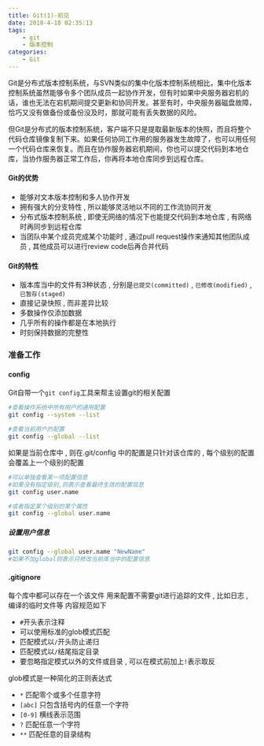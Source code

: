 ```yaml
---
title: Git(1)-初见
date: 2018-4-18 02:35:13
tags: 
	- git
	- 版本控制
categories: 
	- Git
---
```



Git是分布式版本控制系统，与SVN类似的集中化版本控制系统相比，集中化版本控制系统虽然能够令多个团队成员一起协作开发，但有时如果中央服务器宕机的话，谁也无法在宕机期间提交更新和协同开发。甚至有时，中央服务器磁盘故障，恰巧又没有做备份或备份没及时，那就可能有丢失数据的风险。
<!-- more -->
但Git是分布式的版本控制系统，客户端不只是提取最新版本的快照，而且将整个代码仓库镜像复制下来。如果任何协同工作用的服务器发生故障了，也可以用任何一个代码仓库来恢复。而且在协作服务器宕机期间，你也可以提交代码到本地仓库，当协作服务器正常工作后，你再将本地仓库同步到远程仓库。

#### Git的优势
+ 能够对文本版本控制和多人协作开发
+ 拥有强大的分支特性 , 所以能够灵活地以不同的工作流协同开发
+ 分布式版本控制系统 , 即使无网络的情况下也能提交代码到本地仓库 , 有网络时再同步到远程仓库
+ 当团队中某个成员完成某个功能时 , 通过pull request操作来通知其他团队成员 , 其他成员可以进行review code后再合并代码

#### Git的特性
+ 版本库当中的文件有3种状态 , 分别是`已提交(committed)` , `已修改(modified)` , `已暂存(staged)`
+ 直接记录快照 , 而非差异比较
+ 多数操作仅添加数据
+ 几乎所有的操作都是在本地执行
+ 时刻保持数据的完整性

### 准备工作
#### config
Git自带一个`git config`工具来帮主设置git的相关配置
```bash
#查看操作系统中所有用户的通用配置
git config --system --list

#查看当前用户的配置
git config --global --list
```
如果是当前仓库中 , 则在.git/config 中的配置是只针对该仓库的 , 每个级别的配置会覆盖上一个级别的配置
```bash
#可以单独查看某一项配置信息
#如果没有指定级别,则表示查看最终生效的配置信息
git config user.name

#或者指定某个级别的某个属性
git config --global user.name
```

##### 设置用户信息
```bash
git config --global user.name "NewName"
#如果不加global则表示只修改当前库当中的配置信息
```
#### .gitignore
每个库中都可以存在一个该文件
用来配置不需要git进行追踪的文件 , 比如日志 , 编译的临时文件等
内容规范如下
+ `#`开头表示注释
+ 可以使用标准的glob模式匹配
+ 匹配模式以`/`开头防止递归
+ 匹配模式以`/`结尾指定目录
+ 要忽略指定模式以外的文件或目录 , 可以在模式前加上`!`表示取反

glob模式是一种简化的正则表达式
+ `*` 匹配零个或多个任意字符
+ `[abc]` 只包含括号内的任意一个字符
+ `[0-9]` 横线表示范围
+ `?` 匹配任意一个字符
+ `**` 匹配任意的目录结构
